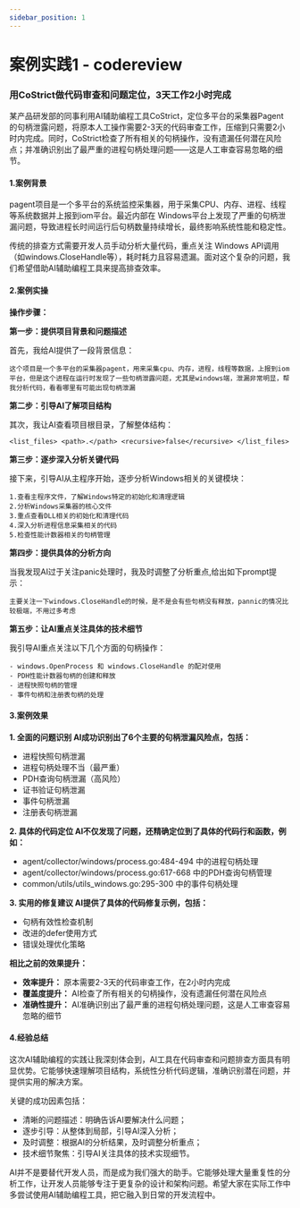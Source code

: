 ```yaml
---
sidebar_position: 1
---
```


# 案例实践1 - codereview

### 用CoStrict做代码审查和问题定位，3天工作2小时完成

某产品研发部的同事利用AI辅助编程工具CoStrict，定位多平台的采集器Pagent的句柄泄露问题，将原本人工操作需要2-3天的代码审查工作，压缩到只需要2小时内完成。同时，CoStrict检查了所有相关的句柄操作，没有遗漏任何潜在风险点；并准确识别出了最严重的进程句柄处理问题——这是人工审查容易忽略的细节。

#### 1.案例背景

pagent项目是一个多平台的系统监控采集器，用于采集CPU、内存、进程、线程等系统数据并上报到iom平台。最近内部在 Windows平台上发现了严重的句柄泄漏问题，导致进程长时间运行后句柄数量持续增长，最终影响系统性能和稳定性。

传统的排查方式需要开发人员手动分析大量代码，重点关注 Windows API调用（如windows.CloseHandle等），耗时耗力且容易遗漏。面对这个复杂的问题，我们希望借助AI辅助编程工具来提高排查效率。




#### 2.案例实操

**操作步骤：**

**第一步：提供项目背景和问题描述**

首先，我给AI提供了一段背景信息：

```
这个项目是一个多平台的采集器pagent，用来采集cpu、内存，进程，线程等数据，上报到iom平台，但是这个进程在运行时发现了一些句柄泄露问题，尤其是windows端，泄漏非常明显，帮我分析代码，看看哪里有可能出现句柄泄漏
```


**第二步：引导AI了解项目结构** 

其次，我让AI查看项目根目录，了解整体结构：

```
<list_files> <path>.</path> <recursive>false</recursive> </list_files>
```


**第三步：逐步深入分析关键代码**

接下来，引导AI从主程序开始，逐步分析Windows相关的关键模块：

```
1.查看主程序文件，了解Windows特定的初始化和清理逻辑
2.分析Windows采集器的核心文件
3.重点查看DLL相关的初始化和清理代码
4.深入分析进程信息采集相关的代码
5.检查性能计数器相关的句柄管理
```


**第四步：提供具体的分析方向**

当我发现AI过于关注panic处理时，我及时调整了分析重点,给出如下prompt提示：

```
主要关注一下windows.CloseHandle的时候，是不是会有些句柄没有释放，pannic的情况比较极端，不用过多考虑
```


**第五步：让AI重点关注具体的技术细节**

我引导AI重点关注以下几个方面的句柄操作：

```
- windows.OpenProcess 和 windows.CloseHandle 的配对使用
- PDH性能计数器句柄的创建和释放
- 进程快照句柄的管理
- 事件句柄和注册表句柄的处理
```

#### 3.案例效果

**1. 全面的问题识别 AI成功识别出了6个主要的句柄泄漏风险点，包括：**
- 进程快照句柄泄漏
- 进程句柄处理不当（最严重）
- PDH查询句柄泄漏（高风险）
- 证书验证句柄泄漏
- 事件句柄泄漏
- 注册表句柄泄漏

**2. 具体的代码定位 AI不仅发现了问题，还精确定位到了具体的代码行和函数，例如：**
- agent/collector/windows/process.go:484-494 中的进程句柄处理
- agent/collector/windows/process.go:617-668 中的PDH查询句柄管理
- common/utils/utils_windows.go:295-300 中的事件句柄处理

**3. 实用的修复建议 AI提供了具体的代码修复示例，包括：**
- 句柄有效性检查机制
- 改进的defer使用方式
- 错误处理优化策略

**相比之前的效果提升：**
- **效率提升：** 原本需要2-3天的代码审查工作，在2小时内完成
- **覆盖度提升：** AI检查了所有相关的句柄操作，没有遗漏任何潜在风险点
- **准确性提升：** AI准确识别出了最严重的进程句柄处理问题，这是人工审查容易忽略的细节


#### 4.经验总结

这次AI辅助编程的实践让我深刻体会到，AI工具在代码审查和问题排查方面具有明显优势。它能够快速理解项目结构，系统性分析代码逻辑，准确识别潜在问题，并提供实用的解决方案。

关键的成功因素包括：

- 清晰的问题描述：明确告诉AI要解决什么问题；
- 逐步引导：从整体到局部，引导AI深入分析；
- 及时调整：根据AI的分析结果，及时调整分析重点；
- 技术细节聚焦：引导AI关注具体的技术实现细节。

AI并不是要替代开发人员，而是成为我们强大的助手。它能够处理大量重复性的分析工作，让开发人员能够专注于更复杂的设计和架构问题。希望大家在实际工作中多尝试使用AI辅助编程工具，把它融入到日常的开发流程中。



